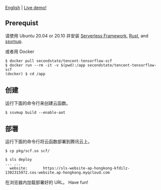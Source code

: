 [English](README-en.md) | [Live demo!](https://sls-website-ap-hongkong-5x0ayxu-1302315972.cos-website.ap-hongkong.myqcloud.com/)

##

## Prerequist

请使用 Ubuntu 20.04 or 20.10 并安装 <a href="https://www.serverless.com/framework/docs/providers/tencent/guide/installation/">Serverless Framework</a>, <a href="https://www.rust-lang.org/tools/install">Rust</a>, and <a href="https://www.secondstate.io/articles/ssvmup/">ssvmup</a>.

或者用 Docker

```
$ docker pull secondstate/tencent-tensorflow-scf
$ docker run --rm -it -v $(pwd):/app secondstate/tencent-tensorflow-scf
(docker) $ cd /app
```

## 创建

运行下面的命令行来创建云函数。

```
$ ssvmup build --enable-aot
```

## 部署

运行下面的命令行将云函数部署到腾讯云上。

```
$ cp pkg/scf.so scf/

$ sls deploy
... ...
  website:       https://sls-website-ap-hongkong-kfdilz-1302315972.cos-website.ap-hongkong.myqcloud.com
```

在浏览器内加载部署好的 URL。 Have fun!
